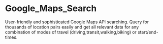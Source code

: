 # Google_Maps_Search
User-friendly and sophisticated Google Maps API searching. Query for thousands of location pairs easily and get all relevant data for any combination of modes of travel (driving,transit,walking,biking) or start/end-times.

